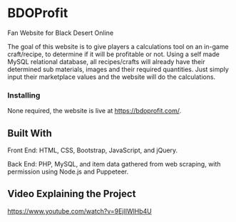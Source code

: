 # BDOProfit
Fan Website for Black Desert Online

The goal of this website is to give players a calculations tool on an in-game craft/recipe, to determine if it will be profitable or not.
Using a self made MySQL relational database, all recipes/crafts will already have their determined sub materials, images and their required quantities. Just simply input their marketplace values and the website will do the calculations.
 
 ### Installing
 None required, the website is live at https://bdoprofit.com/.
 
 ## Built With
 
 Front End:
 HTML, CSS, Bootstrap, JavaScript, and jQuery.
 
 Back End:
 PHP, MySQL, and item data gathered from web scraping, with permission using Node.js and Puppeteer.
 
 ## Video Explaining the Project
 https://www.youtube.com/watch?v=9EjlIWlHb4U
